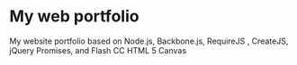 My web portfolio
================

My website portfolio based on Node.js, Backbone.js, RequireJS , CreateJS, jQuery Promises, and Flash CC HTML 5 Canvas
